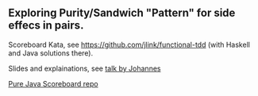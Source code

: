 ## Exploring Purity/Sandwich "Pattern" for side effecs in pairs.

Scoreboard Kata, see https://github.com/jlink/functional-tdd (with Haskell and Java solutions there).

Slides and explainations, see [talk by Johannes](https://entwicklertag.de/frankfurt/2017/testgetriebene-entwicklung-bei-funktionalem-code-alles-gleich-oder-alles-anders)

[Pure Java Scoreboard repo](https://github.com/rjayasinghe/pure-java-scoreboard)
